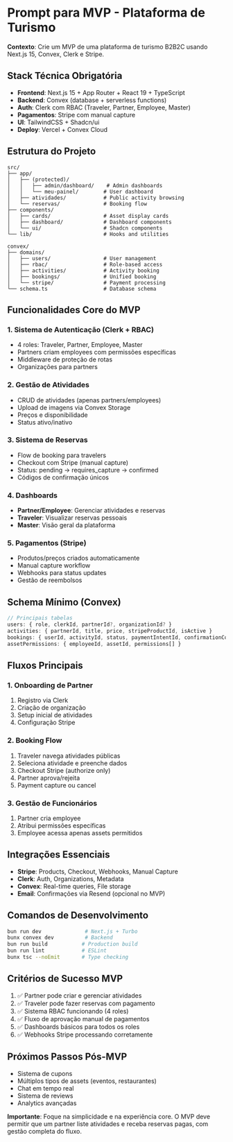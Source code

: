# Prompt para MVP - Plataforma de Turismo

**Contexto**: Crie um MVP de uma plataforma de turismo B2B2C usando Next.js 15, Convex, Clerk e Stripe.

## Stack Técnica Obrigatória
- **Frontend**: Next.js 15 + App Router + React 19 + TypeScript
- **Backend**: Convex (database + serverless functions)
- **Auth**: Clerk com RBAC (Traveler, Partner, Employee, Master)
- **Pagamentos**: Stripe com manual capture
- **UI**: TailwindCSS + Shadcn/ui
- **Deploy**: Vercel + Convex Cloud

## Estrutura do Projeto
```
src/
├── app/
│   ├── (protected)/
│   │   ├── admin/dashboard/    # Admin dashboards
│   │   └── meu-painel/        # User dashboard
│   ├── atividades/            # Public activity browsing
│   └── reservas/              # Booking flow
├── components/
│   ├── cards/                 # Asset display cards
│   ├── dashboard/             # Dashboard components
│   └── ui/                    # Shadcn components
└── lib/                       # Hooks and utilities

convex/
├── domains/
│   ├── users/                 # User management
│   ├── rbac/                  # Role-based access
│   ├── activities/            # Activity booking
│   ├── bookings/              # Unified booking
│   └── stripe/                # Payment processing
└── schema.ts                  # Database schema
```

## Funcionalidades Core do MVP

### 1. Sistema de Autenticação (Clerk + RBAC)
- 4 roles: Traveler, Partner, Employee, Master
- Partners criam employees com permissões específicas
- Middleware de proteção de rotas
- Organizações para partners

### 2. Gestão de Atividades
- CRUD de atividades (apenas partners/employees)
- Upload de imagens via Convex Storage
- Preços e disponibilidade
- Status ativo/inativo

### 3. Sistema de Reservas
- Flow de booking para travelers
- Checkout com Stripe (manual capture)
- Status: pending → requires_capture → confirmed
- Códigos de confirmação únicos

### 4. Dashboards
- **Partner/Employee**: Gerenciar atividades e reservas
- **Traveler**: Visualizar reservas pessoais
- **Master**: Visão geral da plataforma

### 5. Pagamentos (Stripe)
- Produtos/preços criados automaticamente
- Manual capture workflow
- Webhooks para status updates
- Gestão de reembolsos

## Schema Mínimo (Convex)
```typescript
// Principais tabelas
users: { role, clerkId, partnerId?, organizationId? }
activities: { partnerId, title, price, stripeProductId, isActive }
bookings: { userId, activityId, status, paymentIntentId, confirmationCode }
assetPermissions: { employeeId, assetId, permissions[] }
```

## Fluxos Principais

### 1. Onboarding de Partner
1. Registro via Clerk
2. Criação de organização
3. Setup inicial de atividades
4. Configuração Stripe

### 2. Booking Flow
1. Traveler navega atividades públicas
2. Seleciona atividade e preenche dados
3. Checkout Stripe (authorize only)
4. Partner aprova/rejeita
5. Payment capture ou cancel

### 3. Gestão de Funcionários
1. Partner cria employee
2. Atribui permissões específicas
3. Employee acessa apenas assets permitidos

## Integrações Essenciais
- **Stripe**: Products, Checkout, Webhooks, Manual Capture
- **Clerk**: Auth, Organizations, Metadata
- **Convex**: Real-time queries, File storage
- **Email**: Confirmações via Resend (opcional no MVP)

## Comandos de Desenvolvimento
```bash
bun run dev              # Next.js + Turbo
bunx convex dev          # Backend
bun run build           # Production build
bun run lint            # ESLint
bunx tsc --noEmit       # Type checking
```

## Critérios de Sucesso MVP
1. ✅ Partner pode criar e gerenciar atividades
2. ✅ Traveler pode fazer reservas com pagamento
3. ✅ Sistema RBAC funcionando (4 roles)
4. ✅ Fluxo de aprovação manual de pagamentos
5. ✅ Dashboards básicos para todos os roles
6. ✅ Webhooks Stripe processando corretamente

## Próximos Passos Pós-MVP
- Sistema de cupons
- Múltiplos tipos de assets (eventos, restaurantes)
- Chat em tempo real
- Sistema de reviews
- Analytics avançadas

**Importante**: Foque na simplicidade e na experiência core. O MVP deve permitir que um partner liste atividades e receba reservas pagas, com gestão completa do fluxo.